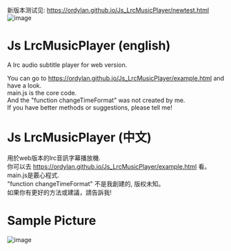新版本测试见: https://ordylan.github.io/Js_LrcMusicPlayer/newtest.html  
![image](https://github.com/ordylan/Js_LrcMusicPlayer/assets/56828391/f13f5dbb-6c9e-4bc8-a073-2a10a13eddf4)   
# Js LrcMusicPlayer (english)
A lrc audio subtitle player for web version.

You can go to https://ordylan.github.io/Js_LrcMusicPlayer/example.html and have a look.<br>
main.js is the core code.<br>
And the "function changeTimeFormat" was not created by me.<br>
If you have better methods or suggestions, please tell me!<br>

# Js LrcMusicPlayer (中文) 

用於web版本的lrc音訊字幕播放機.<br>
你可以去 https://ordylan.github.io/Js_LrcMusicPlayer/example.html 看。<br>
main.js是覈心程式.<br>
"function changeTimeFormat" 不是我創建的, 版权未知。<br>
如果你有更好的方法或建議，請告訴我! <br>

# Sample Picture
![image](https://user-images.githubusercontent.com/56828391/195979641-dbe3283b-e94e-4ac9-a8cc-e6be59d799dd.png)
